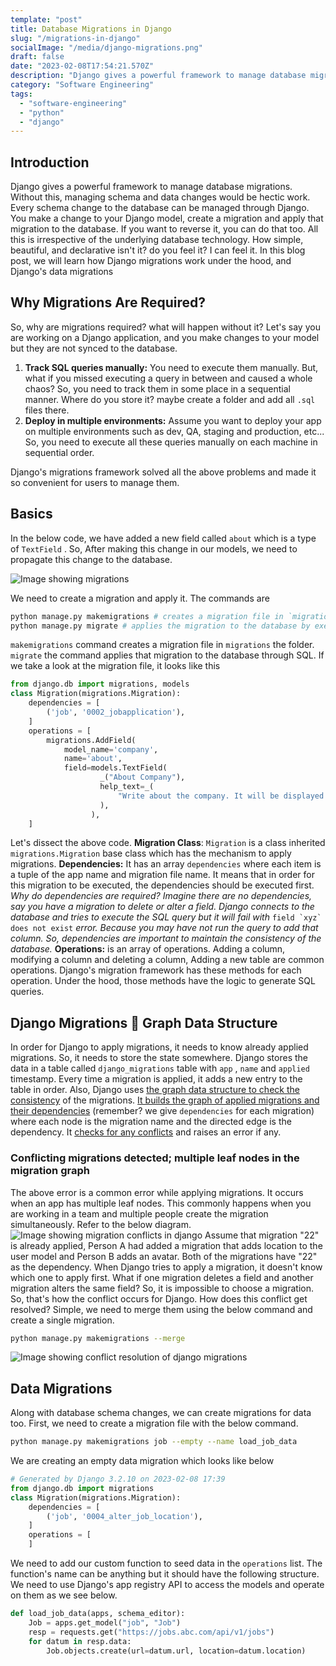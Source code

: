 ```yaml
---
template: "post"
title: Database Migrations in Django
slug: "/migrations-in-django"
socialImage: "/media/django-migrations.png"
draft: false
date: "2023-02-08T17:54:21.570Z"
description: "Django gives a powerful framework to manage database migrations. We will deep dive into Django migrations and how they work under the hood"
category: "Software Engineering"
tags:
  - "software-engineering"
  - "python"
  - "django"
---
```

## Introduction

Django gives a powerful framework to manage database migrations. Without this, managing schema and data changes would be hectic work. Every schema change to the database can be managed through Django. You make a change to your Django model, create a migration and apply that migration to the database. If you want to reverse it, you can do that too. All this is irrespective of the underlying database technology. How simple, beautiful, and declarative isn't it? do you feel it? I can feel it. In this blog post, we will learn how Django migrations work under the hood, and Django's data migrations

## Why Migrations Are Required?

So, why are migrations required? what will happen without it? Let's say you are working on a Django application, and you make changes to your model but they are not synced to the database.

1. **Track SQL queries manually:** You need to execute them manually. But, what if you missed executing a query in between and caused a whole chaos? So, you need to track them in some place in a sequential manner. Where do you store it? maybe create a folder and add all `.sql` files there.
2. **Deploy in multiple environments:** Assume you want to deploy your app on multiple environments such as dev, QA, staging and production, etc... So, you need to execute all these queries manually on each machine in sequential order.

Django's migrations framework solved all the above problems and made it so convenient for users to manage them.

## Basics

In the below code, we have added a new field called `about` which is a type of `TextField` . So, After making this change in our models, we need to propagate this change to the database.

![Image showing migrations](/media/scr-20230208-h0m.png)

We need to create a migration and apply it. The commands are

```bash
python manage.py makemigrations # creates a migration file in `migrations` folder
python manage.py migrate # applies the migration to the database by exeucting SQL query
```

`makemigrations` command creates a migration file in `migrations` the folder. `migrate` the command applies that migration to the database through SQL. If we take a look at the migration file, it looks like this

```python
from django.db import migrations, models
class Migration(migrations.Migration):
    dependencies = [
        ('job', '0002_jobapplication'),
    ]
    operations = [
        migrations.AddField(
            model_name='company',
            name='about',
            field=models.TextField(
                    _("About Company"),
                    help_text=_(
                        "Write about the company. It will be displayed on the web page to the users."
                    ),
                  ),
    ]
```
Let's dissect the above code.
**Migration Class**: `Migration` is a class inherited `migrations.Migration` base class which has the mechanism to apply migrations.
**Dependencies:** It has an array `dependencies` where each item is a tuple of the app name and migration file name. It means that in order for this migration to be executed, the dependencies should be executed first.
*Why do dependencies are required? Imagine there are no dependencies, say you have a migration to delete or alter a field. Django connects to the database and tries to execute the SQL query but it will fail with* ``field `xyz` does not exist`` *error. Because you may have not run the query to add that column. So, dependencies are important to maintain the consistency of the database.*
**Operations:** is an array of operations. Adding a column, modifying a column and deleting a column, Adding a new table are common operations. Django's migration framework has these methods for each operation. Under the hood, those methods have the logic to generate SQL queries.
## Django Migrations 🤝 Graph Data Structure
In order for Django to apply migrations, it needs to know already applied migrations. So, it needs to store the state somewhere. Django stores the data in a table called `django_migrations` table with `app` , `name` and `applied` timestamp. Every time a migration is applied, it adds a new entry to the table in order. Also, Django uses [the graph data structure to check the consistency](https://sourcegraph.com/github.com/django/django@69069a443a906dd4060a8047e683657d40b4c383/-/blob/django/db/migrations/loader.py?L307) of the migrations. [It builds the graph of applied migrations and their dependencies](https://sourcegraph.com/github.com/django/django@69069a443a906dd4060a8047e683657d40b4c383/-/blob/django/db/migrations/loader.py?L222) (remember? we give `dependencies` for each migration) where each node is the migration name and the directed edge is the dependency. It [checks for any conflicts](https://sourcegraph.com/github.com/django/django@69069a4/-/blob/django/db/migrations/loader.py?L338&subtree=true) and raises an error if any.
### Conflicting migrations detected; multiple leaf nodes in the migration graph
The above error is a common error while applying migrations. It occurs when an app has multiple leaf nodes. This commonly happens when you are working in a team and multiple people create the migration simultaneously. Refer to the below diagram.
![Image showing migration conflicts in django](/media/scr-20230208-vux.png)
Assume that migration "22" is already applied, Person A had added a migration that adds location to the user model and Person B adds an avatar. Both of the migrations have "22" as the dependency. When Django tries to apply a migration, it doesn't know which one to apply first. What if one migration deletes a field and another migration alters the same field? So, it is impossible to choose a migration. So, that's how the conflict occurs for Django. How does this conflict get resolved? Simple, we need to merge them using the below command and create a single migration.
```bash
python manage.py makemigrations --merge
```
![Image showing conflict resolution of django migrations](/media/scr-20230208-w1k.png)
## Data Migrations
Along with database schema changes, we can create migrations for data too. First, we need to create a migration file with the below command.
```bash
python manage.py makemigrations job --empty --name load_job_data
```
We are creating an empty data migration which looks like below
```python
# Generated by Django 3.2.10 on 2023-02-08 17:39
from django.db import migrations
class Migration(migrations.Migration):
    dependencies = [
        ('job', '0004_alter_job_location'),
    ]
    operations = [
    ]
```
We need to add our custom function to seed data in the `operations` list. The function's name can be anything but it should have the following structure. We need to use Django's app registry API to access the models and operate on them as we see below.
```python
def load_job_data(apps, schema_editor):
    Job = apps.get_model("job", "Job")
    resp = requests.get("https://jobs.abc.com/api/v1/jobs")
    for datum in resp.data:
        Job.objects.create(url=datum.url, location=datum.location)
```